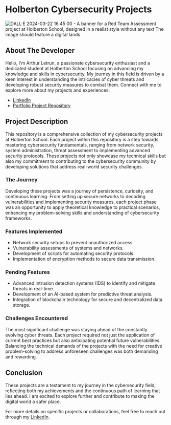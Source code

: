# Holberton Cybersecurity Projects

![DALL·E 2024-03-22 16 45 00 - A banner for a Red Team Assessment project at Holberton School, designed in a realist style without any text  The image should feature a digital lands](https://github.com/Nimrod02/holbertonschool-cyber_security/assets/86027619/3514a53d-45ab-4068-ad7d-69e50fb50985)

## About The Developer

Hello, I'm Arthur Letrun, a passionate cybersecurity enthusiast and a dedicated student at Holberton School focusing on advancing my knowledge and skills in cybersecurity. My journey in this field is driven by a keen interest in understanding the intricacies of cyber threats and developing robust security measures to combat them. Connect with me to explore more about my projects and experiences:

- [LinkedIn](https://www.linkedin.com/in/arthur-letrun/)
- [Portfolio Project Repository](https://github.com/Nimrod02/holbertonschool-cyber_security)

## Project Description

This repository is a comprehensive collection of my cybersecurity projects at Holberton School. Each project within this repository is a step towards mastering cybersecurity fundamentals, ranging from network security, system administration, threat assessment to implementing advanced security protocols. These projects not only showcase my technical skills but also my commitment to contributing to the cybersecurity community by developing solutions that address real-world security challenges.

### The Journey

Developing these projects was a journey of persistence, curiosity, and continuous learning. From setting up secure networks to decoding vulnerabilities and implementing security measures, each project phase was an opportunity to apply theoretical knowledge to practical scenarios, enhancing my problem-solving skills and understanding of cybersecurity frameworks.

### Features Implemented

- Network security setups to prevent unauthorized access.
- Vulnerability assessments of systems and networks.
- Development of scripts for automating security protocols.
- Implementation of encryption methods to secure data transmission.

### Pending Features

- Advanced intrusion detection systems (IDS) to identify and mitigate threats in real-time.
- Development of an AI-based system for predictive threat analysis.
- Integration of blockchain technology for secure and decentralized data storage.

### Challenges Encountered

The most significant challenge was staying ahead of the constantly evolving cyber threats. Each project required not just the application of current best practices but also anticipating potential future vulnerabilities. Balancing the technical demands of the projects with the need for creative problem-solving to address unforeseen challenges was both demanding and rewarding.

## Conclusion

These projects are a testament to my journey in the cybersecurity field, reflecting both my achievements and the continuous path of learning that lies ahead. I am excited to explore further and contribute to making the digital world a safer place.


For more details on specific projects or collaborations, feel free to reach out through my [LinkedIn](https://www.linkedin.com/in/arthur-letrun/).
